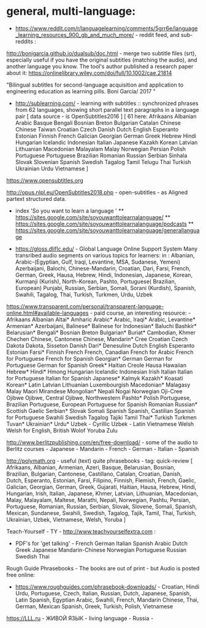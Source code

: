 
# general, multi-language:

 * https://www.reddit.com/r/languagelearning/comments/5grr6e/language_learning_resources_900_gb_and_much_more/ - reddit feed, and sub-reddits : 


http://bonigarcia.github.io/dualsub/doc.html - merge two subtitle files (srt), especially useful if you have the original subtitles (matching the audio), and another language you know.
The tool's author published a research paper about it:
https://onlinelibrary.wiley.com/doi/full/10.1002/cae.21814 

"Bilingual subtitles for second-language acquisition and application to engineering education as learning pills. Boni García/ 2017 "

  * http://sublearning.com/ - learning with subtitles :: synchronized phrases from 62 languages, showing short parallel text paragraphs in a language pair [ data source - is OpenSubtitles2016 ] 
  [ 61 here: Afrikaans Albanian Arabic Basque Bengali Bosnian Breton Bulgarian Catalan Chinese Chinese Taiwan Croatian Czech Danish Dutch English Esperanto Estonian Finnish French Galician Georgian German Greek Hebrew Hindi Hungarian Icelandic Indonesian Italian Japanese Kazakh Korean Latvian Lithuanian Macedonian Malayalam Malay Norwegian Persian Polish Portuguese Portuguese Brazilian Romanian Russian Serbian Sinhala Slovak Slovenian Spanish Swedish Tagalog Tamil Telugu Thai Turkish Ukrainian Urdu Vietnamese ]

https://www.opensubtitles.org

http://opus.nlpl.eu/OpenSubtitles2018.php - open-subtitles - as Aligned partext structured data.

 * index 'So you want to learn a language ' 
  ** https://sites.google.com/site/soyouwanttolearnalanguage/
  ** https://sites.google.com/site/soyouwanttolearnalanguage/podcasts
  ** https://sites.google.com/site/soyouwanttolearnalanguage/generallanguage


* https://gloss.dliflc.edu/ - Global Language Online Support System
 Many transribed audio segments on various topics for learners:
 in :
Albanian, Arabic-(Egyptian, Gulf, Iraqi, Levantine, MSA, Sudanese, Yemeni) Azerbaijani, Balochi, Chinese-Mandarin, Croatian, Dari, Farsi, French, German, Greek, Hausa, Hebrew, Hindi, Indonesian, Japanese, Korean, Kurmanji (Kurish), North-Korean, Pashto, Portuguese( Brazilian, European) Punjabi, Russian, Serbian, Somali, Sorani (Kurdish), Spanish, Swahili, Tagalog, Thai, Turkish, Turkmen, Urdu, Uzbek


https://www.transparent.com/personal/transparent-language-online.html#available-languages - paid course, an interesting resource: - Afrikaans Albanian Altai* Amharic Arabic* Arabic, Iraqi* Arabic, Levantine* Armenian* Azerbaijani,  Balinese* Balinese for Indonesian* Baluchi Bashkir* Belarusian* Bengali* Bosnian Breton Bulgarian* Buriat* Cambodian, Khmer Chechen Chinese, Cantonese Chinese, Mandarin* Cree Croatian Czech Dakota Dakota, Sisseton Danish Dari* Denesuline Dutch English Esperanto Estonian Farsi* Finnish French French, Canadian French for Arabic French for Portuguese French for Spanish Georgian* German German for Portuguese German for Spanish Greek* Haitian Creole Hausa Hawaiian Hebrew* Hindi* Hmong Hungarian Icelandic Indonesian Irish Italian Italian for Portuguese Italian for Spanish Japanese* Kalmyk Kazakh* Koasati Korean* Latin Latvian Lithuanian Luxembourgish Macedonian* Malagasy Malay Maori Mirandese Mongolian* Nepali Nogai Norwegian Oji-Cree Ojibwe Ojibwe, Central Ojibwe, Northwestern Pashto* Polish Portuguese, Brazilian Portuguese, European Portuguese for Spanish Romanian Russian* Scottish Gaelic Serbian* Slovak Somali Spanish Spanish, Castilian Spanish for Portuguese Swahili Swedish Tagalog Tajiki Tamil Thai* Turkish Turkmen Tuvan* Ukrainian* Urdu* Uzbek - Cyrillic Uzbek - Latin Vietnamese Welsh Welsh for English, British Wolof Yoruba Zulu 



http://www.berlitzpublishing.com/en/free-download/ - some of the audio to Berlitz courses - Japanese - Mandarin - French - German - Italian - Spanish



http://polymath.org - useful (text) quite phrasebooks - tag: quick-review
[ Afrikaans, Albanian, Armenian, Azeri, Basque, Belarusian, Bosnian, Brazilian, Bulgarian, Cantonese, Castillano, Catalan, Croatian, Danish, Dutch, Esperanto, Estonian, Farsi, Filipino, Finnish, Flemish, French, Gaelic, Galician, Georgian, German, Greek, Gujarati, Haitian, Hausa, Hebrew, Hindi, Hungarian, Irish, Italian, Japanese, Khmer, Latvian, Lithuanian, Macedonian, Malay, Malayalam, Maltese, Marathi, Nepali, Norwegian, Pashtu, Persian, Portuguese, Romanian, Russian, Serbian, Slovak, Slovene, Somali, Spanish, Mexican, Sundanese, Swahili, Swedish, Tagalog, Tajik, Tamil, Thai, Turkish, Ukrainian, Uzbek, Vietnamese, Welsh, Yoruba ]

Teach-Yourself - TY - http://www.teachyourselfextra.com : 
 - PDF's for 'get talking' - French German Italian Spanish Arabic Dutch Greek Japanese Mandarin-Chinese Norwegian Portuguese Russian Swedish Thai

Rough Guide Phrasebooks - The books are out of print - but Audio is posted free online:
 * https://www.roughguides.com/phrasebook-downloads/ - Croatian, Hindi Urdu, Portuguese, Czech, Italian, Russian, Dutch, Japanese, Spanish, Latin Spanish, Egyptian Arabic, Swahili, French, Mandarin Chinese, Thai, German, Mexican Spanish, Greek, Turkish, Polish, Vietnamese 


https://LLL.ru -  ЖИВОЙ ЯЗЫК - living language - Russia - 



